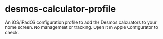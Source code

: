# desmos-calculator-profile
An iOS/iPadOS configuration profile to add the Desmos calculators to your home screen. No management or tracking. Open it in Apple Configurator to check.
